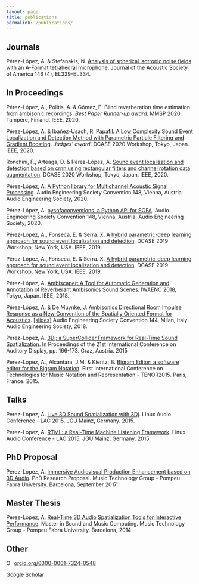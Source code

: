 ```yaml
---
layout: page
title: publications
permalink: /publications/
---
```


## Journals

Pérez-López, A. & Stefanakis, N.
[Analysis of spherical isotropic noise fields with an A-Format tetrahedral microphone](https://asa.scitation.org/doi/10.1121/1.5127736).
Journal of the Acoustic Society of America 146 (4), EL329–EL334.


## In Proceedings

Pérez-López, A., Politis, A. & Gómez, E.
Blind reverberation time estimation from ambisonic recordings.
*Best Paper Runner-up award*.
MMSP 2020, Tampere, Finland. 
IEEE, 2020.

Pérez-López, A. & Ibañez-Usach, R.
[Papafil: A Low Complexity Sound Event Localization and Detection Method with Parametric Particle Filtering and Gradient Boosting](http://dcase.community/documents/workshop2020/proceedings/DCASE2020Workshop_Perez-Lopez_13.pdf).
*Judges' award*.
DCASE 2020 Workshop, Tokyo, Japan. 
IEEE, 2020.

Ronchini, F., Arteaga, D. & Pérez-López, A.
[Sound event localization and detection based on crnn using rectangular filters and channel rotation data augmentation](https://arxiv.org/pdf/2010.06422.pdf).
DCASE 2020 Workshop, Tokyo, Japan. 
IEEE, 2020.

Pérez-López, A.
[A Python library for Multichannel Acoustic Signal Processing](https://www.aes.org/tmpFiles/elib/20201109/20807.pdf). 
Audio Engineering Society Convention 148, Vienna, Austria. 
Audio Engineering Society, 2020.

Pérez-López, A.
[pysofaconventions, a Python API for SOFA](https://www.aes.org/tmpFiles/elib/20201109/20806.pdf). 
Audio Engineering Society Convention 148, Vienna, Austria. 
Audio Engineering Society, 2020.

Pérez-López, A., Fonseca, E. & Serra. X.
[A hybrid parametric-deep learning approach for sound event localization and detection](https://arxiv.org/pdf/1908.10133.pdf).
DCASE 2019 Workshop, New York, USA. 
IEEE, 2019.

Pérez-López, A., Fonseca, E. & Serra. X.
[A hybrid parametric-deep learning approach for sound event localization and detection](https://arxiv.org/pdf/1908.10133.pdf).
DCASE 2019 Workshop, New York, USA. 
IEEE, 2019.

Pérez-López, A.
[Ambiscaper: A Tool for Automatic Generation and Annotation of Reverberant Ambisonics Sound Scenes](https://ieeexplore.ieee.org/abstract/document/8521341).
IWAENC 2018, Tokyo, Japan.
IEEE, 2018.

Pérez-López, A. & De Muynke, J. 
[Ambisonics Directional Room Impulse Response as a New Convention of the Spatially Oriented Format for Acoustics](http://www.aes.org/e-lib/browse.cfm?elib=19560). [[slides]](https://binci.eu/wp-content/uploads/2018/06/EBrief_AES_Milan_compressed.pdf)
Audio Engineering Society Convention 144, Milan, Italy. 
Audio Engineering Society, 2018.

Perez-Lopez, A.
[3Dj: a SuperCollider Framework for Real-Time Sound Spatialization](http://doi.org/10.5281/zenodo.1188323).
In Proceedings of the 21st International Conference on Auditory Display, pp. 166-173.
Graz, Austria. 2015

Perez-Lopez, A., Alcantara, J.M. & Kientz, B.
[Bigram Editor: a software editor for the Bigram Notation](https://zenodo.org/record/923759).
First International Conference on Technologies for Music Notation and Representation - TENOR2015.
Paris, France. 2015.


## Talks

Perez-Lopez, A.
[Live 3D Sound Spatialization with 3Dj](http://lac.linuxaudio.org/2015/video.php?id=6).
Linux Audio Conference - LAC 2015.
JGU Mainz, Germany. 2015.

Perez-Lopez, A.
[RTML: a Real-Time Machine Listening Framework](http://lac.linuxaudio.org/2015/video.php?id=4).
Linux Audio Conference - LAC 2015.
JGU Mainz, Germany. 2015.


## PhD Proposal

Perez-Lopez, A.
[Immersive Audiovisual Production Enhancement based on 3D Audio](https://zenodo.org/record/1188325).
PhD Research Proposal.
Music Technology Group - Pompeu Fabra University.
Barcelona, September 2017


## Master Thesis

Perez-Lopez, A.
[Real-Time 3D Audio Spatialization Tools for Interactive Performance](https://zenodo.org/record/1188321).
Master in Sound and Music Computing.
Music Technology Group - Pompeu Fabra University.
Barcelona, 2014


## Other

<a href="https://orcid.org/0000-0001-7324-0548" target="orcid.widget" rel="noopener noreferrer" style="vertical-align:top;"><img src="https://orcid.org/sites/default/files/images/orcid_16x16.png" style="width:1em;margin-right:.5em;" alt="ORCID iD icon">orcid.org/0000-0001-7324-0548</a>

[Google Scholar](https://scholar.google.es/citations?user=e-s-24YAAAAJ&hl)
